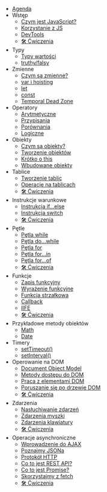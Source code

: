 <!-- markdownlint-disable MD041 -->

* [Agenda](guide.md)
* Wstęp
    + [Czym jest JavaScript?](introduction/what-is-js.md)
    + [Korzystanie z JS](introduction/how-to-use-js.md)
    + [DevTools](introduction/console.md)
    + [🛠 Ćwiczenia](introduction/practice.md)
* Typy
    + [Typy wartości](data-types/types.md)
    + [truthy/falsy](data-types/truthy-falsy.md)
* Zmienne
    + [Czym są zmienne?](data-types/variables.md)
    + [var i hoisting](data-types/var.md)
    + [let](data-types/let.md)
    + [const](data-types/const.md)
    + [Temporal Dead Zone](data-types/tdz.md)
* Operatory
    + [Arytmetyczne](operators/arithmetics.md)
    + [Przypisania](operators/assignments.md)
    + [Porównania](operators/comparision.md)
    + [Logiczne](operators/logical.md)
* Obiekty
    + [Czym są obiekty?](objects/introduction.md)
    + [Tworzenie obiektów](objects/create-object.md)
    + [Krótko o this](objects/this.md)
    + [Wbudowane obiekty](built-in-objects/built-in-objects.md)
* Tablice
    + [Tworzenie tablic](arrays/arrays.md)
    + [Operacje na tablicach](arrays/arrays-operations.md)
    + [🛠 Ćwiczenia](objects/practice.md)
* Instrukcje warunkowe
    + [Instrukcja if...else](condition-statements/if-else.md)
    + [Instrukcja switch](condition-statements/switch.md)
    + [🛠 Ćwiczenia](condition-statements/practice.md)
* Pętle
    + [Pętla while](loops/while.md)
    + [Pętla do...while](loops/do-while.md)
    + [Pętla for](loops/for.md)
    + [Pętla for...in](loops/for-in.md)
    + [Pętla for...of](loops/for-of.md)
    + [🛠 Ćwiczenia](loops/practice.md)
* Funkcje
    + [Zapis funkcyjny](functions/functions.md)
    + [Wyrażenie funkcyjne](functions/function-expression.md)
    + [Funkcja strzałkowa](functions/arrows.md)
    + [Callback](functions/callback.md)
    + [IIFE](functions/iife.md)
    + [🛠 Ćwiczenia](functions/practice.md)
* Przykładowe metody obiektów
    + [Math](object-methods/sample-objects-methods.md)
    + [Date](object-methods/date.md)
* Timery
    + [setTimeout()](timers/settimeout.md)
    + [setInterval()](timers/setinterval.md)
* Operowanie na DOM
    + [Document Object Model](working-with-DOM/dom.md)
    + [Metody dostępu do DOM](working-with-DOM/searching-elements.md)
    + [Praca z elementami DOM](working-with-DOM/creating-elements.md)
    + [Poruszanie się po drzewie DOM](working-with-DOM/traversing-DOM.md)
    + [🛠 Ćwiczenia](working-with-DOM/practice.md)
* Zdarzenia
    + [Nasłuchiwanie zdarzeń](events/events.md)
    + [Zdarzenia myszki](events/mouse-events.md)
    + [Zdarzenia klawiatury](events/keyboard-events.md)
    + [🛠 Ćwiczenia](events/practice.md)
* Operacje asynchroniczne
    + [Wprowadzenie do AJAX](async/ajax.md)
    + [Poznajmy JSONa](async/json.md)
    + [Protokół HTTP](async/http.md)
    + [Co to jest REST API?](async/restapi.md)
    + [Co to jest Promise?](async/promise.md)
    + [Skorzystajmy z fetch](async/fetch.md)
    + [🛠 Ćwiczenia](async/practice.md)
